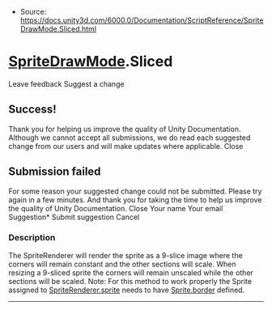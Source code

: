 * Source: https://docs.unity3d.com/6000.0/Documentation/ScriptReference/SpriteDrawMode.Sliced.html

#  [SpriteDrawMode](https://docs.unity3d.com/6000.0/Documentation/ScriptReference/SpriteDrawMode.html).Sliced
Leave feedback
Suggest a change
## Success!
Thank you for helping us improve the quality of Unity Documentation. Although we cannot accept all submissions, we do read each suggested change from our users and will make updates where applicable.
Close
## Submission failed
For some reason your suggested change could not be submitted. Please <a>try again</a> in a few minutes. And thank you for taking the time to help us improve the quality of Unity Documentation.
Close
Your name Your email Suggestion* Submit suggestion
Cancel
### Description
The SpriteRenderer will render the sprite as a 9-slice image where the corners will remain constant and the other sections will scale.
When resizing a 9-sliced sprite the corners will remain unscaled while the other sections will be scaled. Note: For this method to work properly the Sprite assigned to [SpriteRenderer.sprite](https://docs.unity3d.com/6000.0/Documentation/ScriptReference/SpriteRenderer-sprite.html) needs to have [Sprite.border](https://docs.unity3d.com/6000.0/Documentation/ScriptReference/Sprite-border.html) defined.
* * *
